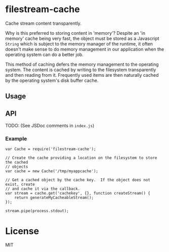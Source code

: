 # filestream-cache

Cache stream content transparently.

Why is this preferred to storing content in 'memory'?  Despite an 'in memory'
cache being very fast, the object must be stored as a Javascript `String`
which is subject to the memory manager of the runtime, it often doesn't make
sense to do memory management in our application when the operating system can
do a better job.

This method of caching defers the memory management to the operating system.
The content is cached by writing to the filesystem transparently and then
reading from it.  Frequently used items are then naturally cached by the operating
system's disk buffer cache.

## Usage

## API

TODO: (See JSDoc comments in `index.js`)

### Example

```JS
var Cache = require('filestream-cache');

// Create the cache providing a location on the filesystem to store the cached
// objects
var cache = new Cache('/tmp/myappcache');

// Get a cached object by the cache key.  If the object does not exist, create
// and cache it via the callback.
var stream = cache.get('cachekey', {}, function createStream() {
	return generateMyCacheableStream();
});

stream.pipe(process.stdout);
```


# License

MIT

